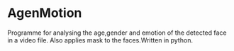 # AgenMotion
Programme for analysing the age,gender and emotion of the detected face in a video file. Also applies mask to the faces.Written in python.
